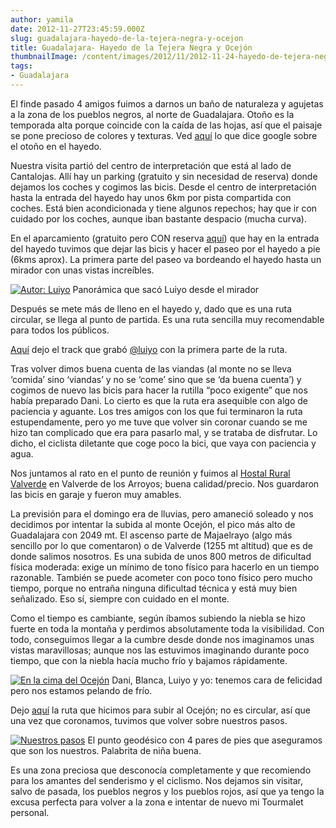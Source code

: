 ```yaml
---
author: yamila
date: 2012-11-27T23:45:59.000Z
slug: guadalajara-hayedo-de-la-tejera-negra-y-ocejon
title: Guadalajara- Hayedo de la Tejera Negra y Ocejón
thumbnailImage: /content/images/2012/11/2012-11-24-hayedo-de-tejera-negra-25-copy.jpg
tags:
- Guadalajara
---
```



El finde pasado 4 amigos fuimos a darnos un baño de naturaleza y agujetas a la zona de los pueblos negros, al norte de Guadalajara. Otoño es la temporada alta porque coincide con la caída de las hojas, así que el paisaje se pone precioso de colores y texturas. Ved [aquí](https:/www.google.es/search?q=hayedo+tejera+negra+oto%C3%B1o&sugexp=chrome,mod%3D15&um=1&ie=UTF-8&hl=es&tbm=isch&source=og&sa=N&tab=wi&authuser=0&ei=BDy1UKv5G62a1AXAtIGgBA&biw=1920&bih=959&sei=Bjy1UOniFuO-0QWw6oG4DA) lo que dice google sobre el otoño en el hayedo.

Nuestra visita partió del centro de interpretación que está al lado de Cantalojas. Allí hay un parking (gratuito y sin necesidad de reserva) donde dejamos los coches y cogimos las bicis. Desde el centro de interpretación hasta la entrada del hayedo hay unos 6km por pista compartida con coches. Está bien acondicionada y tiene algunos repechos; hay que ir con cuidado por los coches, aunque iban bastante despacio (mucha curva).

En el aparcamiento (gratuito pero CON reserva [aquí](http:/agricultura.jccm.es/parques/forms/parqf001.php)) que hay en la entrada del hayedo tuvimos que dejar las bicis y hacer el paseo por el hayedo a pie (6kms aprox). La primera parte del paseo va bordeando el hayedo hasta un mirador con unas vistas increíbles.

[![Autor: Luiyo](/content/images/2012/11/2012-11-24-hayedo-de-tejera-negra-25-copy.jpg "Vista desde el mirador del Hayedo")](/content/images/2012/11/2012-11-24-hayedo-de-tejera-negra-25-copy.jpg#full)
Panorámica que sacó Luiyo desde el mirador

Después se mete más de lleno en el hayedo y, dado que es una ruta circular, se llega al punto de partida. Es una ruta sencilla muy recomendable para todos los públicos.

[Aquí](https:/maps.google.com/maps/ms?vps=2&hl=es&ie=UTF8&oe=UTF8&msa=0&msid=200468041007383721861.0004cf6dab282ea8630db) dejo el track que grabó [@luiyo](http:/twitter.com/luiyo) con la primera parte de la ruta.

Tras volver dimos buena cuenta de las viandas (al monte no se lleva ‘comida’ sino ‘viandas’ y no se ‘come’ sino que se ‘da buena cuenta’) y cogimos de nuevo las bicis para hacer la rutilla “poco exigente” que nos había preparado Dani. Lo cierto es que la ruta era asequible con algo de paciencia y aguante. Los tres amigos con los que fui terminaron la ruta estupendamente, pero yo me tuve que volver sin coronar cuando se me hizo tan complicado que era para pasarlo mal, y se trataba de disfrutar. Lo dicho, el ciclista diletante que coge poco la bici, que vaya con paciencia y agua.

Nos juntamos al rato en el punto de reunión y fuimos al [Hostal Rural Valverde](http:/www.hostalruralvalverde.com/web/) en Valverde de los Arroyos; buena calidad/precio. Nos guardaron las bicis en garaje y fueron muy amables.

La previsión para el domingo era de lluvias, pero amaneció soleado y nos decidimos por intentar la subida al monte Ocejón, el pico más alto de Guadalajara con 2049 mt. El ascenso parte de Majaelrayo (algo más sencillo por lo que comentaron) o de Valverde (1255 mt altitud) que es de donde salimos nosotros. Es una subida de unos 800 metros de dificultad física moderada: exige un mínimo de tono físico para hacerlo en un tiempo razonable. También se puede acometer con poco tono físico pero mucho tiempo, porque no entraña ninguna dificultad técnica y está muy bien señalizado. Eso sí, siempre con cuidado en el monte.

Como el tiempo es cambiante, según íbamos subiendo la niebla se hizo fuerte en toda la montaña y perdimos absolutamente toda la visibilidad. Con todo, conseguimos llegar a la cumbre desde donde nos imaginamos unas vistas maravillosas; aunque nos las estuvimos imaginando durante poco tiempo, que con la niebla hacía mucho frío y bajamos rápidamente.

[![](/content/images/2012/11/p1040738-copy.jpg "En la cima del Ocejón")](/content/images/2012/11/p1040738-copy.jpg#small)
Dani, Blanca, Luiyo y yo: tenemos cara de felicidad pero nos estamos pelando de frío.

Dejo [aquí](https:/maps.google.com/maps/ms?msid=200468041007383721861.0004cf6db61fe627a90e4&msa=0) la ruta que hicimos para subir al Ocejón; no es circular, así que una vez que coronamos, tuvimos que volver sobre nuestros pasos.

[![](/content/images/2012/11/p1040735-copy.jpg "Nuestros pasos")](/content/images/2012/11/p1040735-copy.jpg#full)
El punto geodésico con 4 pares de pies que aseguramos que son los nuestros. Palabrita de niña buena.

Es una zona preciosa que desconocía completamente y que recomiendo para los amantes del senderismo y el ciclismo. Nos dejamos sin visitar, salvo de pasada, los pueblos negros y los pueblos rojos, así que ya tengo la excusa perfecta para volver a la zona e intentar de nuevo mi Tourmalet personal.



